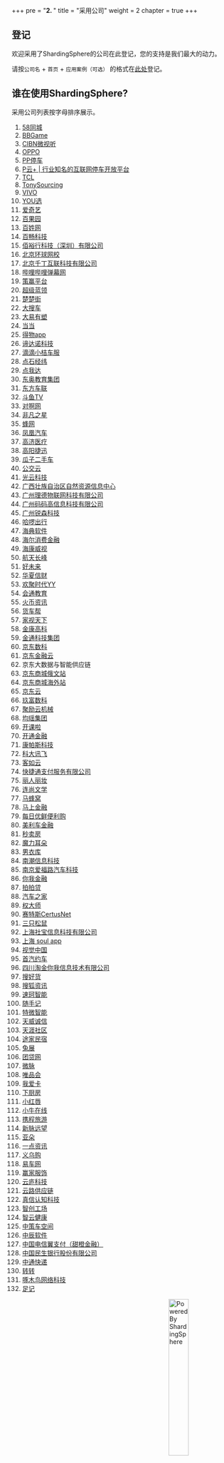 +++
pre = "<b>2. </b>"
title = "采用公司"
weight = 2
chapter = true
+++

## 登记

欢迎采用了ShardingSphere的公司在此登记，您的支持是我们最大的动力。

请按`公司名` + `首页` + `应用案例（可选）` 的格式在[此处](https://github.com/sharding-sphere/sharding-sphere/issues/234)登记。

## 谁在使用ShardingSphere?

采用公司列表按字母排序展示。

1. <a href="https://bj.58.com/" rel="nofollow">58同城</a> 
1. <a href="https://www.bbgameonline.com/" rel="nofollow">BBGame</a>
1. <a href="http://www.cibnvst.com/" rel="nofollow">CIBN微视听</a>
1. <a href="https://www.oppo.com/" rel="nofollow">OPPO</a>
1. <a href="https://660pp.com/" rel="nofollow">PP停车</a>
1. <a href="https://4pyun.com/" rel="nofollow">P云+ | 行业知名的互联网停车开放平台</a>
1. <a href="https://www.tcl.com/" rel="nofollow">TCL</a>
1. <a href="https://TonySourcing.com/" rel="nofollow">TonySourcing</a>
1. <a href="https://www.vivo.com/" rel="nofollow">VIVO</a>
1. <a href="https://www.youx.mobi/" rel="nofollow">YOU选</a>
1. <a href="https://www.iqiyi.com/" rel="nofollow">爱奇艺</a>
1. <a href="http://www.pagoda.com.cn/" rel="nofollow">百果园</a>
1. <a href="https://www.baixing.com/" rel="nofollow">百姓网</a>
1. <a href="http://www.sdbaichang.com/" rel="nofollow">百畅科技</a>
1. <a href="https://innoways.com/" rel="nofollow">佰裕行科技（深圳）有限公司</a>
1. <a href="http://www.hqwx.com/" rel="nofollow">北京环球网校</a>
1. <a href="http://caas.com.cn/" rel="nofollow">北京千丁互联科技有限公司</a>
1. <a href="https://www.bilibili.com/" rel="nofollow">哔哩哔哩弹幕网</a>
1. <a href="https://www.cypfintech.com/" rel="nofollow">策赢平台</a>
1. <a href="https://www.chaojilanling.cn/" rel="nofollow">超级蓝领</a>
1. <a href="https://www.chuchujie.com/" rel="nofollow">楚楚街</a>
1. <a href="https://www.souche.com/" rel="nofollow">大搜车</a>
1. <a href="https://www.dayi35.com/" rel="nofollow">大易有塑</a>
1. <a href="http://www.dangdang.com/" rel="nofollow">当当</a>
1. <a href="https://poizon.com/" rel="nofollow">得物app</a>
1. <a href="http://www.didano.com/" rel="nofollow">谛达诺科技</a>
1. <a href="https://www.didiglobal.com/" rel="nofollow">滴滴小桔车服</a>
1. <a href="https://www.okayzhihui.com/" rel="nofollow">点石经纬</a>
1. <a href="https://www.dianwoda.com/" rel="nofollow">点我达</a>
1. <a href="http://edu.dongao.com/" rel="nofollow">东奥教育集团</a>
1. <a href="http://www.dongfang789.com/" rel="nofollow">东方车联</a>
1. <a href="https://www.douyu.com/" rel="nofollow">斗鱼TV</a>
1. <a href="https://www.duia.com/" rel="nofollow">对啊网</a>
1. <a href="http://www.ffzxnet.com/" rel="nofollow">非凡之星</a>
1. <a href="https://www.newbeescm.com/" rel="nofollow">蜂网</a>
1. <a href="https://auto.ifeng.com/" rel="nofollow">凤凰汽车</a>
1. <a href="http://www.gaojihealth.com/" rel="nofollow">高济医疗</a>
1. <a href="http://www.19pay.com.cn/" rel="nofollow">高阳捷迅</a>
1. <a href="https://www.guazi.com/" rel="nofollow">瓜子二手车</a>
1. <a href="http://www.dtchuxing.com/" rel="nofollow">公交云</a>
1. <a href="https://www.raycloud.com/" rel="nofollow">光云科技</a>
1. <a href="http://dnr.gxzf.gov.cn/" rel="nofollow">广西壮族自治区自然资源信息中心</a>
1. <a href="http://www.iotlead.com/" rel="nofollow">广州理德物联网科技有限公司</a>
1. <a href="http://www.mamagao.cn/" rel="nofollow">广州码码高信息科技有限公司</a>
1. <a href="https://www.elelive.net/" rel="nofollow">广州锐森科技</a>
1. <a href="https://www.helloglobal.com/" rel="nofollow">哈啰出行</a>
1. <a href="http://www.hydee.cn/" rel="nofollow">海典软件</a>
1. <a href="https://www.haiercash.com/" rel="nofollow">海尔消费金融</a>
1. <a href="https://www.hikvision.com/" rel="nofollow">海康威视</a>
1. <a href="http://www.ascf.com.cn/" rel="nofollow">航天长峰</a>
1. <a href="http://www.100tal.com/" rel="nofollow">好未来</a>
1. <a href="https://www.huaxiafinance.com/" rel="nofollow">华夏信财</a>
1. <a href="https://www.yy.com/" rel="nofollow">欢聚时代YY</a>
1. <a href="https://willclass.com/" rel="nofollow">会通教育</a>
1. <a href="https://www.huobiinfo.com/" rel="nofollow">火币资讯</a>
1. <a href="http://www.huochebang.com/" rel="nofollow">货车帮</a>
1. <a href="http://www.hiveview.com/" rel="nofollow">家视天下</a>
1. <a href="http://www.kingcome.cn/" rel="nofollow">金康高科</a>
1. <a href="http://www.jtkjbike.com/" rel="nofollow">金通科技集团</a>
1. <a href="https://www.jddglobal.com/" rel="nofollow">京东数科</a>
1. <a href="https://www.jdfcloud.com/" rel="nofollow">京东金融云</a>
1. 京东大数据与智能供应链
1. <a href="https://www.jd.ru/" rel="nofollow">京东商城俄文站</a>
1. <a href="https://www.joybuy.com/" rel="nofollow">京东商城海外站</a>
1. <a href="https://www.jdcloud.com/cn/" rel="nofollow">京东云</a>
1. <a href="https://www.9fgroup.com/" rel="nofollow">玖富数科</a>
1. <a href="https://www.cloudm.com/" rel="nofollow">聚励云机械</a>
1. <a href="http://www.juneyao.com/" rel="nofollow">均瑶集团</a>
1. <a href="https://www.kaike.la/" rel="nofollow">开课啦</a>
1. <a href="https://www.ktjr.com/" rel="nofollow">开通金融</a>
1. <a href="http://www.compasshz.com/" rel="nofollow">康帕斯科技</a>
1. <a href="https://www.iflytek.com/" rel="nofollow">科大讯飞</a>
1. <a href="https://www.keruyun.com/" rel="nofollow">客如云</a>
1. <a href="https://www.kjtpay.com/" rel="nofollow">快捷通支付服务有限公司</a>
1. <a href="https://www.lrlz.com/" rel="nofollow">丽人丽妆</a>
1. <a href="http://read.zhulang.com/" rel="nofollow">连尚文学</a>
1. <a href="https://www.mafengwo.cn/" rel="nofollow">马蜂窝</a>
1. <a href="https://www.msxf.com/" rel="nofollow">马上金融</a>
1. <a href="https://www.missfresh.cn/" rel="nofollow">每日优鲜便利购</a>
1. <a href="https://www.mljr.com/" rel="nofollow">美利车金融</a>
1. <a href="https://www.miaomaifang.com/" rel="nofollow">秒卖房</a>
1. <a href="https://magicears.com.cn/" rel="nofollow">魔力耳朵</a>
1. <a href="https://www.nanyiku.com/" rel="nofollow">男衣库</a>
1. <a href="https://ruff.io/" rel="nofollow">南潮信息科技</a>
1. <a href="http://www.f6car.com/" rel="nofollow">南京爱福路汽车科技</a>
1. <a href="https://www.niiwoo.com/" rel="nofollow">你我金融</a>
1. <a href="https://www.ppdai.com/" rel="nofollow">拍拍贷</a>
1. <a href="https://www.autohome.com.cn/" rel="nofollow">汽车之家</a>
1. <a href="https://www.quandashi.com/" rel="nofollow">权大师</a>
1. <a href="http://www.certusnet.com.cn/" rel="nofollow">赛特斯CertusNet</a>
1. <a href="http://www.3songshu.com/" rel="nofollow">三只松鼠</a>
1. <a href="https://www.shebaotong.com/" rel="nofollow">上海社宝信息科技有限公司</a>
1. <a href="https://www.soulapp.cn/" rel="nofollow">上海 soul app</a>
1. <a href="https://500px.me/" rel="nofollow">视觉中国</a>
1. <a href="https://www.01zhuanche.com/" rel="nofollow">首汽约车</a>
1. <a href="http://www.itaojin.cn/" rel="nofollow">四川淘金你我信息技术有限公司</a>
1. <a href="https://www.912688.com/" rel="nofollow">搜好货</a>
1. <a href="https://ss.sohu.com/" rel="nofollow">搜狐资讯</a>
1. <a href="https://www.supersoco.com/" rel="nofollow">速珂智能</a>
1. <a href="https://www.sui.com/" rel="nofollow">随手记</a>
1. <a href="https://www.trawe.cn/" rel="nofollow">特微智能</a>
1. <a href="https://www.itrus.com.cn/" rel="nofollow">天威诚信</a>
1. <a href="https://www.tianya.cn/" rel="nofollow">天涯社区</a>
1. <a href="https://www.tujia.com/" rel="nofollow">途家民宿</a>
1. <a href="https://www.rabbitpre.com/" rel="nofollow">兔展</a>
1. <a href="https://www.tuandai.com/" rel="nofollow">团贷网</a>
1. <a href="https://www.myweimai.com/" rel="nofollow">微脉</a>
1. <a href="https://www.vip.com/" rel="nofollow">唯品会</a>
1. <a href="https://www.51credit.com/" rel="nofollow">我爱卡</a>
1. <a href="https://www.xiachufang.com/" rel="nofollow">下厨房</a>
1. <a href="https://www.xiaohongchun.com/" rel="nofollow">小红唇</a>
1. <a href="https://www.xiaoniu88.com/" rel="nofollow">小牛在线</a>
1. <a href="https://www.ctrip.com/" rel="nofollow">携程旅游</a>
1. <a href="http://www.cyberplus.com.cn/" rel="nofollow">新脉远望</a>
1. <a href="http://www.yaduo.com/" rel="nofollow">亚朵</a>
1. <a href="https://www.yidianzixun.com/" rel="nofollow">一点资讯</a>
1. <a href="https://www.yiwugou.com/" rel="nofollow">义乌购</a>
1. <a href="https://www.yiche.com/" rel="nofollow">易车网</a>
1. <a href="http://www.eeka.cn/" rel="nofollow">赢家服饰</a>
1. <a href="http://www.cloudansys.com/" rel="nofollow">云庐科技</a>
1. <a href="http://www.yl-scm.com/" rel="nofollow">云路供应链</a>
1. <a href="http://www.zhenxinsafe.com/" rel="nofollow">真信认知科技</a>
1. <a href="http://www.izxcs.com/" rel="nofollow">智创工场</a>
1. <a href="https://www.zyhealth.com/" rel="nofollow">智云健康</a>
1. <a href="http://www.zcckj.com/" rel="nofollow">中策车空间</a>
1. <a href="http://jszcrj.com/" rel="nofollow">中辰软件</a>
1. <a href="https://www.bestpay.com.cn/" rel="nofollow">中国电信翼支付（甜橙金融）</a>
1. <a href="http://www.cmbc.com.cn/" rel="nofollow">中国民生银行股份有限公司</a>
1. <a href="https://www.zto.com/" rel="nofollow">中通快递</a>
1. <a href="https://www.zhuanzhuan.com/" rel="nofollow">转转</a>
1. <a href="https://www.zmn.cn/" rel="nofollow">啄木鸟网络科技</a>
1. <a href="https://www.fotoplace.cc/" rel="nofollow">足记</a>

<img src="https://shardingsphere.apache.org/community/image/powered-by.png" width = "30%" height = "30%" align="right" alt="Powered By ShardingSphere" />
